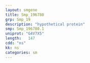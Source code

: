```yaml
---
layout: smgene
title: Smp_196780
grp: Smp_19
description: "hypothetical protein"
smp: Smp_196780.1
uniprot: "G4V7X5"
length:   147
cdd: "ns"
kk: ns
categories: sm
---
```

